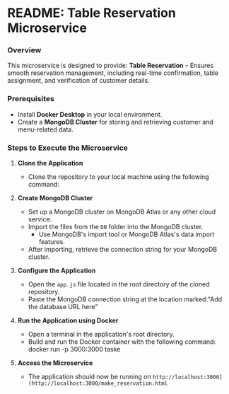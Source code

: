 
# README: Table Reservation Microservice

### Overview
This microservice is designed to provide:
 **Table Reservation** – Ensures smooth reservation management, including real-time confirmation, table assignment, and verification of customer details.

### Prerequisites
- Install **Docker Desktop** in your local environment.
- Create a **MongoDB Cluster** for storing and retrieving customer and menu-related data.

### Steps to Execute the Microservice

1. **Clone the Application**
   - Clone the repository to your local machine using the following command:

2. **Create MongoDB Cluster**
   - Set up a MongoDB cluster on MongoDB Atlas or any other cloud service.
   - Import the files from the `DB` folder into the MongoDB cluster.
     - Use MongoDB's import tool or MongoDB Atlas's data import features.
   - After importing, retrieve the connection string for your MongoDB cluster.

3. **Configure the Application**
   - Open the `app.js` file located in the root directory of the cloned repository.
   - Paste the MongoDB connection string at the location marked:"Add the database URL here"


4. **Run the Application using Docker**
   - Open a terminal in the application's root directory.
   - Build and run the Docker container with the following command: docker run -p 3000:3000 taske
 

5. **Access the Microservice**
   - The application should now be running on `http://localhost:3000](http://localhost:3000/make_reservation.html`


